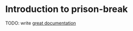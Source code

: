 # Introduction to prison-break

TODO: write [great documentation](http://jacobian.org/writing/great-documentation/what-to-write/)
